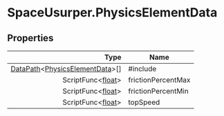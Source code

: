 # SpaceUsurper.PhysicsElementData
## Properties
| Type | Name |
| ---: | ---- |
| [DataPath](SpaceUsurper.DataPath.md)&lt;[PhysicsElementData](SpaceUsurper.PhysicsElementData.md)&gt;[] | #include |
| ScriptFunc&lt;[float](https://docs.microsoft.com/en-us/dotnet/api/system.single?view=netframework-4.5)&gt; | frictionPercentMax |
| ScriptFunc&lt;[float](https://docs.microsoft.com/en-us/dotnet/api/system.single?view=netframework-4.5)&gt; | frictionPercentMin |
| ScriptFunc&lt;[float](https://docs.microsoft.com/en-us/dotnet/api/system.single?view=netframework-4.5)&gt; | topSpeed |
